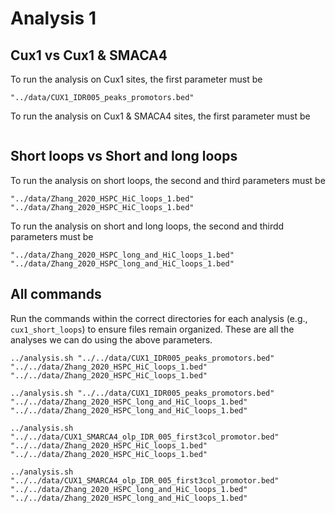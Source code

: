 # Analysis 1

## Cux1 vs Cux1 & SMACA4

To run the analysis on Cux1 sites, the first parameter must be
```{shell}
"../data/CUX1_IDR005_peaks_promotors.bed"
```

To run the analysis on Cux1 & SMACA4 sites, the first parameter must be 
```{shell}

```

## Short loops vs Short and long loops

To run the analysis on short loops, the second and third parameters must be
```{shell}
"../data/Zhang_2020_HSPC_HiC_loops_1.bed"
"../data/Zhang_2020_HSPC_HiC_loops_1.bed"
```

To run the analysis on short and long loops, the second and thirdd parameters must be
```{shell}
"../data/Zhang_2020_HSPC_long_and_HiC_loops_1.bed"
"../data/Zhang_2020_HSPC_long_and_HiC_loops_1.bed"
```

## All commands

Run the commands within the correct directories for each analysis (e.g., `cux1_short_loops`) to ensure files remain organized. These are all 
the analyses we can do using the above parameters.

```{shell}
../analysis.sh "../../data/CUX1_IDR005_peaks_promotors.bed" "../../data/Zhang_2020_HSPC_HiC_loops_1.bed" "../../data/Zhang_2020_HSPC_HiC_loops_1.bed"
```

```{shell}
../analysis.sh "../../data/CUX1_IDR005_peaks_promotors.bed" "../../data/Zhang_2020_HSPC_long_and_HiC_loops_1.bed" "../../data/Zhang_2020_HSPC_long_and_HiC_loops_1.bed" 
```

```{shell}
../analysis.sh "../../data/CUX1_SMARCA4_olp_IDR_005_first3col_promotor.bed" "../../data/Zhang_2020_HSPC_HiC_loops_1.bed" "../../data/Zhang_2020_HSPC_HiC_loops_1.bed"
```

```{shell}
../analysis.sh "../../data/CUX1_SMARCA4_olp_IDR_005_first3col_promotor.bed" "../../data/Zhang_2020_HSPC_long_and_HiC_loops_1.bed" "../../data/Zhang_2020_HSPC_long_and_HiC_loops_1.bed" 
```
